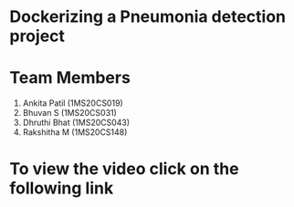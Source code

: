 # Dockerizing a Pneumonia detection project
# Team Members
1) Ankita Patil (1MS20CS019)
2) Bhuvan S (1MS20CS031)
3) Dhruthi Bhat (1MS20CS043)
4) Rakshitha M (1MS20CS148)
# To view the video click on the following link
